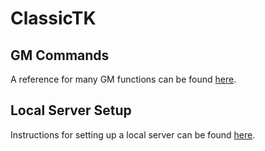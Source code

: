 # ClassicTK

## GM Commands
A reference for many GM functions can be found [here](docs/GM-Commands.md).

## Local Server Setup
Instructions for setting up a local server can be found [here](docs/Local-CTK-Server-Setup.md).
